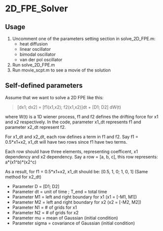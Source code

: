 # 2D_FPE_Solver

## Usage

1. Uncomment one of the parameters setting section in solve_2D_FPE.m: 
    - heat diffusion
    - linear oscillator
    - bimodal oscillator 
    - van der pol oscillator
2. Run solve_2D_FPE.m
3. Run movie_scpt.m to see a movie of the solution


## Self-defined parameters

Assume that we want to solve a 2D FPE like this:

> [dx1; dx2] = [f1(x1,x2); f2(x1,x2)]dt + [D1; D2] dW(t)

where W(t) is a 1D wiener process, f1 and f2 defines the drifting force for x1 and x2 respectively.
In the code, parameter x1_dt represents f1 and parameter x2_dt represent f2.

For x1_dt and x2_dt, each row defines a term in f1 and f2.
Say f1 = 0.5*x1+x2, x1_dt will have two rows since f1 have two terms.

Each row should have three elements, representing coefficent, x1 dependency and x2 dependency.
Say a row = [a, b, c], this row represents: a*(x1^b)*(x2^c)

As a result, for f1 = 0.5*x1+x2, x1_dt should be: [0.5, 1, 0; 1, 0, 1] (Same method for x2_dt)

- Parameter D  = [D1; D2]
- Parameter dt = unit of time ; T_end = total time
- Parameter M1 = left and right boundary for x1 (x1 = [-M1, M1])
- Parameter M2 = left and right boundary for x2 (x2 = [-M2, M2])
- Parameter N1 = # of grids for x1
- Parameter N2 = # of grids for x2
- Parameter mu = mean of Gaussian (initial condition)
- Parameter sigma = covariance of Gaussian (initial condition)
